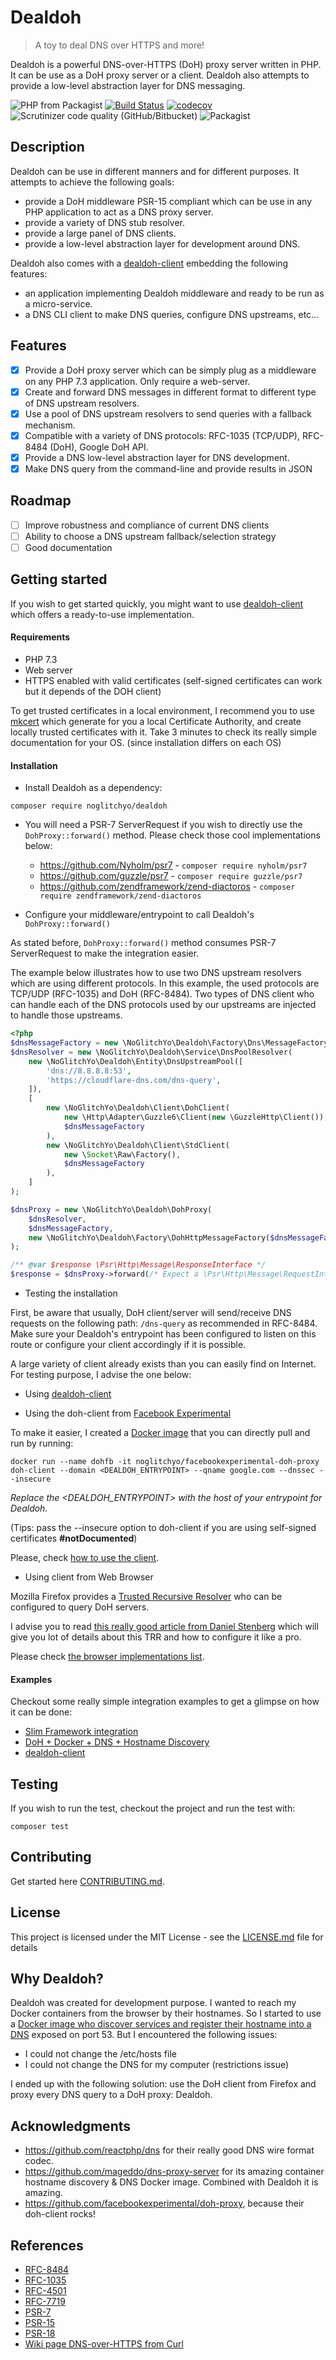 # Dealdoh
> A toy to deal DNS over HTTPS and more!

Dealdoh is a powerful DNS-over-HTTPS (DoH) proxy server written in PHP. 
It can be use as a DoH proxy server or a client.
Dealdoh also attempts to provide a low-level abstraction layer for DNS messaging.

![PHP from Packagist](https://img.shields.io/packagist/php-v/noglitchyo/dealdoh.svg)
[![Build Status](https://travis-ci.org/noglitchyo/dealdoh.svg?branch=master)](https://travis-ci.org/noglitchyo/dealdoh)
[![codecov](https://codecov.io/gh/noglitchyo/dealdoh/branch/master/graph/badge.svg)](https://codecov.io/gh/noglitchyo/dealdoh)
![Scrutinizer code quality (GitHub/Bitbucket)](https://img.shields.io/scrutinizer/quality/g/noglitchyo/dealdoh.svg)
![Packagist](https://img.shields.io/packagist/l/noglitchyo/dealdoh.svg)

## Description

Dealdoh can be use in different manners and for different purposes. It attempts to achieve the following goals:
- provide a DoH middleware PSR-15 compliant which can be use in any PHP application to act as a DNS proxy server.
- provide a variety of DNS stub resolver.
- provide a large panel of DNS clients.
- provide a low-level abstraction layer for development around DNS.

Dealdoh also comes with a [dealdoh-client](https://github.com/noglitchyo/dealdoh-client/) embedding the following features:
- an application implementing Dealdoh middleware and ready to be run as a micro-service.
- a DNS CLI client to make DNS queries, configure DNS upstreams, etc... 

## Features

- [x] Provide a DoH proxy server which can be simply plug as a middleware on any PHP 7.3 application. Only require a web-server.
- [x] Create and forward DNS messages in different format to different type of DNS upstream resolvers.
- [x] Use a pool of DNS upstream resolvers to send queries with a fallback mechanism.
- [x] Compatible with a variety of DNS protocols: RFC-1035 (TCP/UDP), RFC-8484 (DoH), Google DoH API.
- [x] Provide a DNS low-level abstraction layer for DNS development. 
- [x] Make DNS query from the command-line and provide results in JSON 

## Roadmap

- [ ] Improve robustness and compliance of current DNS clients
- [ ] Ability to choose a DNS upstream fallback/selection strategy
- [ ] Good documentation

## Getting started

If you wish to get started quickly, you might want to use [dealdoh-client](https://github.com/noglitchyo/dealdoh-client/) 
which offers a ready-to-use implementation.

#### Requirements

- PHP 7.3
- Web server
- HTTPS enabled with valid certificates (self-signed certificates can work but it depends of the DOH client)

To get trusted certificates in a local environment, I recommend you to use [mkcert](https://github.com/FiloSottile/mkcert) which generate for you a local Certificate Authority, and create locally trusted certificates with it. Take 3 minutes to check its really simple documentation for your OS. (since installation differs on each OS)

#### Installation

- Install Dealdoh as a dependency:

`composer require noglitchyo/dealdoh`

- You will need a PSR-7 ServerRequest if you wish to directly use the `DohProxy::forward()` method. 
Please check those cool implementations below:
    * https://github.com/Nyholm/psr7 - `composer require nyholm/psr7`
    * https://github.com/guzzle/psr7 - `composer require guzzle/psr7`
    * https://github.com/zendframework/zend-diactoros - `composer require zendframework/zend-diactoros`

- Configure your middleware/entrypoint to call Dealdoh's `DohProxy::forward()`

As stated before, `DohProxy::forward()` method consumes PSR-7 ServerRequest to make the integration easier. 

The example below illustrates how to use two DNS upstream resolvers which are using different protocols. 
In this example, the used protocols are TCP/UDP (RFC-1035) and DoH (RFC-8484).
Two types of DNS client who can handle each of the DNS protocols used by our upstreams are injected to handle those upstreams.

```php
<?php
$dnsMessageFactory = new \NoGlitchYo\Dealdoh\Factory\Dns\MessageFactory();
$dnsResolver = new \NoGlitchYo\Dealdoh\Service\DnsPoolResolver(
    new \NoGlitchYo\Dealdoh\Entity\DnsUpstreamPool([
        'dns://8.8.8.8:53',
        'https://cloudflare-dns.com/dns-query',
    ]),
    [
        new \NoGlitchYo\Dealdoh\Client\DohClient(
            new \Http\Adapter\Guzzle6\Client(new \GuzzleHttp\Client()),
            $dnsMessageFactory
        ),
        new \NoGlitchYo\Dealdoh\Client\StdClient(
            new \Socket\Raw\Factory(), 
            $dnsMessageFactory
        ),
    ]
);

$dnsProxy = new \NoGlitchYo\Dealdoh\DohProxy(
    $dnsResolver,
    $dnsMessageFactory,
    new \NoGlitchYo\Dealdoh\Factory\DohHttpMessageFactory($dnsMessageFactory)
);

/** @var $response \Psr\Http\Message\ResponseInterface */
$response = $dnsProxy->forward(/* Expect a \Psr\Http\Message\RequestInterface object */);
```
- Testing the installation

First, be aware that usually, DoH client/server will send/receive DNS requests on the following path:
`/dns-query` as recommended in RFC-8484. 
Make sure your Dealdoh's entrypoint has been configured to listen on this route or configure your client accordingly if it is possible.

A large variety of client already exists than you can easily find on Internet. 
For testing purpose, I advise the one below:

* Using [dealdoh-client](https://github.com/noglitchyo/dealdoh-client/)

* Using the doh-client from [Facebook Experimental](https://github.com/facebookexperimental/doh-proxy)

To make it easier, I created a [Docker image](https://hub.docker.com/) that you can directly pull and run by running:

`docker run --name dohfb -it noglitchyo/facebookexperimental-doh-proxy doh-client --domain <DEALDOH_ENTRYPOINT> --qname google.com --dnssec --insecure`

*Replace the <DEALDOH_ENTRYPOINT> with the host of your entrypoint for Dealdoh.*

(Tips: pass the --insecure option to doh-client if you are using self-signed certificates **#notDocumented**)

Please, check [how to use the client](https://github.com/facebookexperimental/doh-proxy#doh-client).
    
* Using client from Web Browser  

Mozilla Firefox provides a [Trusted Recursive Resolver](https://wiki.mozilla.org/Trusted_Recursive_Resolver) who can be configured to query DoH servers.

I advise you to read [this really good article from Daniel Stenberg](https://daniel.haxx.se/blog/2018/06/03/inside-firefoxs-doh-engine/) 
which will give you lot of details about this TRR and how to configure it like a pro. 

Please check [the browser implementations list](https://github.com/curl/curl/wiki/DNS-over-HTTPS#supported-in-browsers-and-clients). 

#### Examples

Checkout some really simple integration examples to get a glimpse on how it can be done:

- [Slim Framework integration](examples/slim-integration/README.md) 
- [DoH + Docker + DNS + Hostname Discovery](examples/docker-firefox/README.md)
- [dealdoh-client](https://github.com/noglitchyo/dealdoh-client/)


## Testing

If you wish to run the test, checkout the project and run the test with: 

`composer test`

## Contributing

Get started here [CONTRIBUTING.md](CONTRIBUTING.md).

## License

This project is licensed under the MIT License - see the [LICENSE.md](LICENSE.md) file for details

## Why Dealdoh?

Dealdoh was created for development purpose. I wanted to reach my Docker containers from the browser by their hostnames. 
So I started to use a [Docker image who discover services and register their hostname into a DNS](https://github.com/mageddo/dns-proxy-server) exposed on port 53.
But I encountered the following issues:
- I could not change the /etc/hosts file
- I could not change the DNS for my computer (restrictions issue)
 
I ended up with the following solution: use the DoH client from Firefox and proxy every DNS query to a DoH proxy: Dealdoh.

## Acknowledgments

* https://github.com/reactphp/dns for their really good DNS wire format codec. 
* https://github.com/mageddo/dns-proxy-server for its amazing container hostname discovery & DNS Docker image.
Combined with Dealdoh it is amazing.
* https://github.com/facebookexperimental/doh-proxy, because their doh-client rocks!

## References

- [RFC-8484](https://tools.ietf.org/html/rfc8484)
- [RFC-1035](https://tools.ietf.org/html/rfc1035)
- [RFC-4501](https://tools.ietf.org/html/rfc4501)
- [RFC-7719](https://tools.ietf.org/html/rfc7719)
- [PSR-7](https://www.php-fig.org/psr/psr-7/)
- [PSR-15](https://www.php-fig.org/psr/psr-15/)
- [PSR-18](https://www.php-fig.org/psr/psr-18/)
- [Wiki page DNS-over-HTTPS from Curl](https://github.com/curl/curl/wiki/DNS-over-HTTPS)
